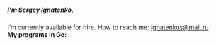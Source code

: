 ##### I'm Sergey Ignatenko.
I’m currently available for hire. How to reach me: ignatenkos@mail.ru   
**My programs in Go:**   
